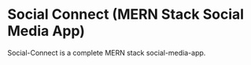 # Social Connect (MERN Stack Social Media App)

Social-Connect is a complete MERN stack social-media-app.
